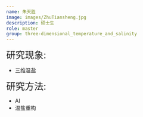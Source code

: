 ```yaml
---
name: 朱天胜
image: images/ZhuTiansheng.jpg
description: 硕士生
role: master
group: three-dimensional_temperature_and_salinity
---
```


<span style="font-size: 25px;">研究现象:
* 三维温盐

<span style="font-size: 25px;">研究方法: 
* AI
* 温盐重构